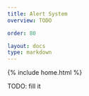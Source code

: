 ```yaml
---
title: Alert System
overview: TODO

order: 80

layout: docs
type: markdown
---
```

{% include home.html %}

TODO: fill it
